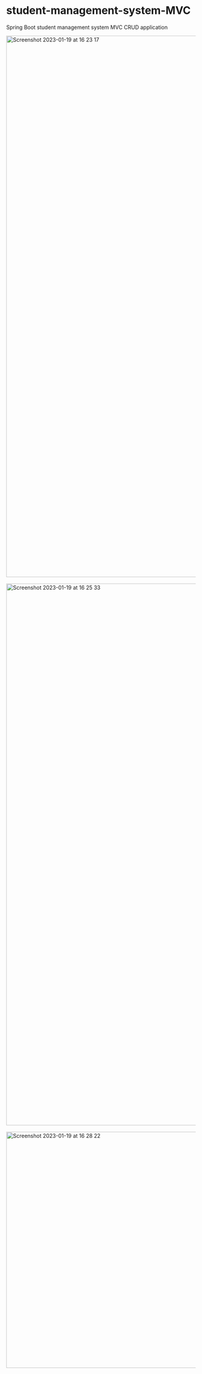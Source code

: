 # student-management-system-MVC
Spring Boot student management system MVC CRUD application

<img width="1435" alt="Screenshot 2023-01-19 at 16 23 17" src="https://user-images.githubusercontent.com/35624159/213467118-91665dc9-a087-4217-99e0-2fddcb5492bf.png">
<br/>
<br/>
<img width="1436" alt="Screenshot 2023-01-19 at 16 25 33" src="https://user-images.githubusercontent.com/35624159/213467586-69a4ce9f-03eb-4b86-b8d1-e4165cbb28ad.png">
<br/>
<br/>
<img width="626" alt="Screenshot 2023-01-19 at 16 28 22" src="https://user-images.githubusercontent.com/35624159/213468284-059781e0-2c1d-4f01-b99d-aea927f0819f.png">

